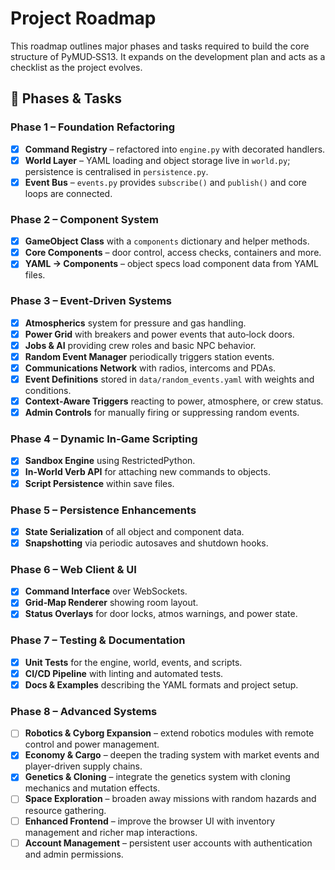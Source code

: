 # Project Roadmap

This roadmap outlines major phases and tasks required to build the core structure of PyMUD‑SS13. It expands on the development plan and acts as a checklist as the project evolves.

## 🔧 Phases & Tasks

### Phase 1 – Foundation Refactoring
- [x] **Command Registry** – refactored into `engine.py` with decorated handlers.
- [x] **World Layer** – YAML loading and object storage live in `world.py`; persistence is centralised in `persistence.py`.
- [x] **Event Bus** – `events.py` provides `subscribe()` and `publish()` and core loops are connected.

### Phase 2 – Component System
- [x] **GameObject Class** with a `components` dictionary and helper methods.
- [x] **Core Components** – door control, access checks, containers and more.
- [x] **YAML → Components** – object specs load component data from YAML files.

### Phase 3 – Event‑Driven Systems
- [x] **Atmospherics** system for pressure and gas handling.
- [x] **Power Grid** with breakers and power events that auto‑lock doors.
- [x] **Jobs & AI** providing crew roles and basic NPC behavior.
- [x] **Random Event Manager** periodically triggers station events.
- [x] **Communications Network** with radios, intercoms and PDAs.
- [x] **Event Definitions** stored in `data/random_events.yaml` with weights and conditions.
- [x] **Context‑Aware Triggers** reacting to power, atmosphere, or crew status.
- [x] **Admin Controls** for manually firing or suppressing random events.

### Phase 4 – Dynamic In‑Game Scripting
- [x] **Sandbox Engine** using RestrictedPython.
- [x] **In‑World Verb API** for attaching new commands to objects.
- [x] **Script Persistence** within save files.

### Phase 5 – Persistence Enhancements
- [x] **State Serialization** of all object and component data.
- [x] **Snapshotting** via periodic autosaves and shutdown hooks.

### Phase 6 – Web Client & UI
- [x] **Command Interface** over WebSockets.
- [x] **Grid‑Map Renderer** showing room layout.
- [x] **Status Overlays** for door locks, atmos warnings, and power state.

### Phase 7 – Testing & Documentation
- [x] **Unit Tests** for the engine, world, events, and scripts.
- [x] **CI/CD Pipeline** with linting and automated tests.
- [x] **Docs & Examples** describing the YAML formats and project setup.

### Phase 8 – Advanced Systems
- [ ] **Robotics & Cyborg Expansion** – extend robotics modules with remote control and power management.
- [x] **Economy & Cargo** – deepen the trading system with market events and player-driven supply chains.
- [x] **Genetics & Cloning** – integrate the genetics system with cloning mechanics and mutation effects.
- [ ] **Space Exploration** – broaden away missions with random hazards and resource gathering.
- [ ] **Enhanced Frontend** – improve the browser UI with inventory management and richer map interactions.
- [ ] **Account Management** – persistent user accounts with authentication and admin permissions.
